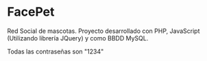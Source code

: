 # FacePet
Red Social de mascotas. Proyecto desarrollado con PHP, JavaScript (Utilizando librería JQuery) y como BBDD MySQL.

Todas las contraseñas son "1234"
